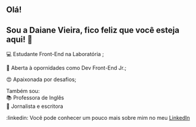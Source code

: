 ## Olá! 

## Sou a Daiane Vieira, fico feliz que você esteja aqui! :tada:


:computer: Estudante Front-End na Laboratória <L>;  
          
:mega: Aberta à opornidades como Dev Front-End Jr.;  

:heart_eyes: Apaixonada por desafios;  

          
Também sou:          
:books: Professora de Inglês  
:pencil: Jornalista e escritora   
  
  
:linkedin: Você pode conhecer um pouco mais sobre mim no meu [LinkedIn](https://www.linkedin.com/in/daianevieiracarola/)
           
            
  


